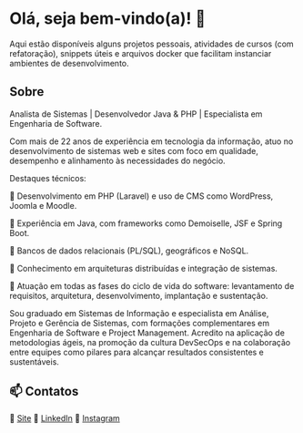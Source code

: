 # Olá, seja bem-vindo(a)! 👋 

Aqui estão disponíveis alguns projetos pessoais, atividades de cursos (com refatoração), snippets úteis e arquivos docker que facilitam instanciar ambientes de desenvolvimento.

## Sobre

Analista de Sistemas | Desenvolvedor Java & PHP | Especialista em Engenharia de Software.

Com mais de 22 anos de experiência em tecnologia da informação, atuo no desenvolvimento de sistemas web e sites com foco em qualidade, desempenho e alinhamento às necessidades do negócio.

Destaques técnicos:

🔹 Desenvolvimento em PHP (Laravel) e uso de CMS como WordPress, Joomla e Moodle.

🔹 Experiência em Java, com frameworks como Demoiselle, JSF e Spring Boot.

🔹 Bancos de dados relacionais (PL/SQL), geográficos e NoSQL.

🔹 Conhecimento em arquiteturas distribuídas e integração de sistemas.

🔹 Atuação em todas as fases do ciclo de vida do software: levantamento de requisitos, arquitetura, desenvolvimento, implantação e sustentação.

Sou graduado em Sistemas de Informação e especialista em Análise, Projeto e Gerência de Sistemas, com formações complementares em Engenharia de Software e Project Management. Acredito na aplicação de metodologias ágeis, na promoção da cultura DevSecOps e na colaboração entre equipes como pilares para alcançar resultados consistentes e sustentáveis.

## 📫 Contatos
🔗 [Site](https://eduardobelem.com.br/)
🔗 [LinkedIn](https://www.linkedin.com/in/edumanoel/)
🔗 [Instagram](https://www.instagram.com/eduardobelemteclas/)
